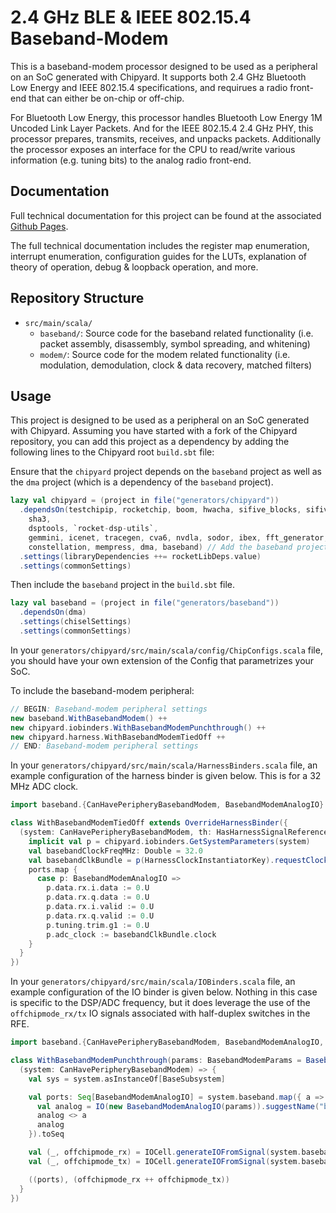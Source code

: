 # 2.4 GHz BLE & IEEE 802.15.4 Baseband-Modem

This is a baseband-modem processor designed to be used as a peripheral on an SoC generated with Chipyard. It supports both 2.4 GHz Bluetooth Low Energy and IEEE 802.15.4 specifications, and requirues a radio front-end that can either be on-chip or off-chip. 

For Bluetooth Low Energy, this processor handles Bluetooth Low Energy 1M Uncoded Link Layer Packets. And for the IEEE 802.15.4 2.4 GHz PHY, this processor prepares, transmits, receives, and unpacks packets. Additionally the processor exposes an interface for the CPU to read/write various information (e.g. tuning bits) to the analog radio front-end.

## Documentation

Full technical documentation for this project can be found at the associated [Github Pages](https://chipyard.readthedocs.io/en/latest/).

The full technical documentation includes the register map enumeration, interrupt enumeration, configuration guides for the LUTs, explanation of theory of operation, debug & loopback operation, and more.

## Repository Structure

- `src/main/scala/`
    - `baseband/`: Source code for the baseband related functionality (i.e. packet assembly, disassembly, symbol spreading, and whitening)
    - `modem/`: Source code for the modem related functionality (i.e. modulation, demodulation, clock & data recovery, matched filters)


## Usage

This project is designed to be used as a peripheral on an SoC generated with Chipyard. Assuming you have started with a fork of the Chipyard repository, you can add this project as a dependency by adding the following lines to the Chipyard root `build.sbt` file:

Ensure that the `chipyard` project depends on the `baseband` project as well as the `dma` project (which is a dependency of the `baseband` project).

```scala
lazy val chipyard = (project in file("generators/chipyard"))
  .dependsOn(testchipip, rocketchip, boom, hwacha, sifive_blocks, sifive_cache, iocell,
    sha3,
    dsptools, `rocket-dsp-utils`,
    gemmini, icenet, tracegen, cva6, nvdla, sodor, ibex, fft_generator,
    constellation, mempress, dma, baseband) // Add the baseband project as a dependency
  .settings(libraryDependencies ++= rocketLibDeps.value)
  .settings(commonSettings)
```

Then include the `baseband` project in the `build.sbt` file. 

```scala
lazy val baseband = (project in file("generators/baseband"))
  .dependsOn(dma)
  .settings(chiselSettings)
  .settings(commonSettings)
```

In your `generators/chipyard/src/main/scala/config/ChipConfigs.scala` file, you should have your own extension
of the Config that parametrizes your SoC. 

To include the baseband-modem peripheral:

```scala
// BEGIN: Baseband-modem peripheral settings
new baseband.WithBasebandModem() ++
new chipyard.iobinders.WithBasebandModemPunchthrough() ++
new chipyard.harness.WithBasebandModemTiedOff ++
// END: Baseband-modem peripheral settings
```

In your `generators/chipyard/src/main/scala/HarnessBinders.scala` file, an example configuration of the harness binder is given below. This is for a 32 MHz ADC clock.

```scala
import baseband.{CanHavePeripheryBasebandModem, BasebandModemAnalogIO}

class WithBasebandModemTiedOff extends OverrideHarnessBinder({
  (system: CanHavePeripheryBasebandModem, th: HasHarnessSignalReferences, ports: Seq[Data]) => {
    implicit val p = chipyard.iobinders.GetSystemParameters(system)
    val basebandClockFreqMHz: Double = 32.0
    val basebandClkBundle = p(HarnessClockInstantiatorKey).requestClockBundle("baseband_adc_clock", basebandClockFreqMHz * (1000 * 1000))
    ports.map {
      case p: BasebandModemAnalogIO =>
        p.data.rx.i.data := 0.U
        p.data.rx.q.data := 0.U
        p.data.rx.i.valid := 0.U
        p.data.rx.q.valid := 0.U
        p.tuning.trim.g1 := 0.U
        p.adc_clock := basebandClkBundle.clock
    }
  }
})
```

In your `generators/chipyard/src/main/scala/IOBinders.scala` file, an example configuration of the IO binder is given below. Nothing in this case is specific to the DSP/ADC frequency, but it does leverage the use of the `offchipmode_rx/tx` IO signals associated with half-duplex switches in the RFE.

```scala
import baseband.{CanHavePeripheryBasebandModem, BasebandModemAnalogIO, BasebandModemParams}

class WithBasebandModemPunchthrough(params: BasebandModemParams = BasebandModemParams()) extends OverrideIOBinder({
  (system: CanHavePeripheryBasebandModem) => {
    val sys = system.asInstanceOf[BaseSubsystem]

    val ports: Seq[BasebandModemAnalogIO] = system.baseband.map({ a =>
      val analog = IO(new BasebandModemAnalogIO(params)).suggestName("baseband")
      analog <> a
      analog
    }).toSeq

    val (_, offchipmode_rx) = IOCell.generateIOFromSignal(system.baseband.get.offChipMode.rx, s"baseband__offChipMode_rx", Intech22IOCellParams(eastWest=false))
    val (_, offchipmode_tx) = IOCell.generateIOFromSignal(system.baseband.get.offChipMode.tx, s"baseband__offChipMode_tx", Intech22IOCellParams(eastWest=false))

    ((ports), (offchipmode_rx ++ offchipmode_tx))
  }
})
```